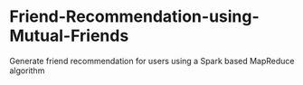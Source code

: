 # Friend-Recommendation-using-Mutual-Friends
Generate friend recommendation for users using a Spark based MapReduce algorithm
